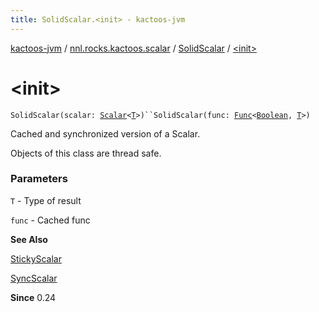 ```yaml
---
title: SolidScalar.<init> - kactoos-jvm
---
```


[kactoos-jvm](../../index.html) / [nnl.rocks.kactoos.scalar](../index.html) / [SolidScalar](index.html) / [&lt;init&gt;](./-init-.html)

# &lt;init&gt;

`SolidScalar(scalar: `[`Scalar`](../../nnl.rocks.kactoos/-scalar/index.html)`<`[`T`](index.html#T)`>)``SolidScalar(func: `[`Func`](../../nnl.rocks.kactoos/-func/index.html)`<`[`Boolean`](https://kotlinlang.org/api/latest/jvm/stdlib/kotlin/-boolean/index.html)`, `[`T`](index.html#T)`>)`

Cached and synchronized version of a Scalar.

Objects of this class are thread safe.

### Parameters

`T` - Type of result

`func` - Cached func

**See Also**

[StickyScalar](../-sticky-scalar/index.html)

[SyncScalar](../-sync-scalar/index.html)

**Since**
0.24

